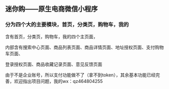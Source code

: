 ## 迷你购——原生电商微信小程序

### 分为四个大的主要模块，首页，分类页，购物车，我的

含有首页，分类页，购物车，我的四个主页面，

内部含有搜索中心页面、商品列表页面、商品详情页面、地址授权页面、支付购物车页面、

登录授权页面、商品收藏记录页面、意见反馈页面



由于不是企业账号，所以支付功能做不了（拿不到token），其余基本功能已经完善，欢迎指出项目问题，我的wx：qz464804255